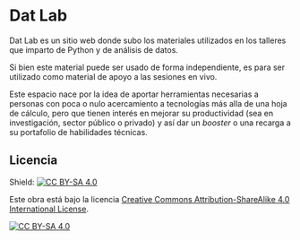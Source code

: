 # Dat Lab

Dat Lab es un sitio web donde subo los materiales utilizados en los talleres que 
imparto de Python y de análisis de datos.

Si bien este material puede ser usado de forma independiente, es para ser 
utilizado como material de apoyo a las sesiones en vivo.

Este espacio nace por la idea de aportar herramientas necesarias a personas con
poca o nulo acercamiento a tecnologías más alla de una hoja de cálculo, pero que
tienen interés en mejorar su productividad (sea en investigación, sector público 
o privado) y así dar un _booster_ o una recarga a su portafolio de habilidades 
técnicas.


## Licencia

Shield: [![CC BY-SA 4.0][cc-by-sa-shield]][cc-by-sa]

Este obra está bajo la licencia
[Creative Commons Attribution-ShareAlike 4.0 International License][cc-by-sa].

[![CC BY-SA 4.0][cc-by-sa-image]][cc-by-sa]

[cc-by-sa]: http://creativecommons.org/licenses/by-sa/4.0/
[cc-by-sa-image]: https://licensebuttons.net/l/by-sa/4.0/88x31.png
[cc-by-sa-shield]: https://img.shields.io/badge/License-CC%20BY--SA%204.0-lightgrey.svg